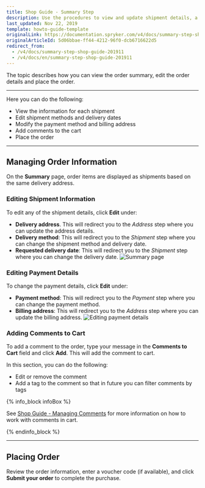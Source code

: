 ```yaml
---
title: Shop Guide - Summary Step
description: Use the procedures to view and update shipment details, a payment method or billing address, and place the order in the Storefront.
last_updated: Nov 22, 2019
template: howto-guide-template
originalLink: https://documentation.spryker.com/v4/docs/summary-step-shop-guide-201911
originalArticleId: 5d06bbae-ff44-4212-96f0-dcb6716622d5
redirect_from:
  - /v4/docs/summary-step-shop-guide-201911
  - /v4/docs/en/summary-step-shop-guide-201911
---
```


The topic describes how you can view the order summary, edit the order details and place the order.
***

Here you can do the following:
* View the information for each shipment
* Edit shipment methods and delivery dates
* Modify the payment method and billing address
* Add comments to the cart
* Place the order
***
## Managing Order Information

On the **Summary** page, order items are displayed as shipments based on the same delivery address.

### Editing Shipment Information

To edit any of the shipment details, click **Edit** under:
* **Delivery address**. This will redirect you to the *Address* step where you can update the address details.
* **Delivery method**: This will redirect you to the *Shipment* step where you can change the shipment method and delivery date.
* **Requested delivery date**: This will redirect you to the *Shipment* step where you can change the delivery date.
![Summary page](https://spryker.s3.eu-central-1.amazonaws.com/docs/User+Guides/Shop+User+Guides/Checkout/Shop+Guide+-+Summary+Step/summary-step-new.png)

### Editing Payment Details

To change the payment details, click **Edit** under:
* **Payment method**: This will redirect you to the *Payment* step where you can change the payment method.
* **Billing address**: This will redirect you to the *Address* step where you can update the billing address.
![Editing payment details](https://spryker.s3.eu-central-1.amazonaws.com/docs/User+Guides/Shop+User+Guides/Checkout/Shop+Guide+-+Summary+Step/edit-billing-information.png)

### Adding Comments to Cart

To add a comment to the order, type your message in the **Comments to Cart** field and click **Add**. This will add the comment to cart.

In this section, you can do the following:
* Edit or remove the comment
* Add a tag to the comment so that in future you can filter comments by tags

{% info_block infoBox %}

See [Shop Guide - Managing Comments](/docs/scos/user/shop-user-guides/{{page.version}}/shop-guide-comments/shop-guide-managing-comments.html) for more information on how to work with comments in cart.

{% endinfo_block %}

***

## Placing Order

Review the order information, enter a voucher code (if available), and click **Submit your order** to complete the purchase.

<!-- Last review date: Sep 24, 2019 -->
